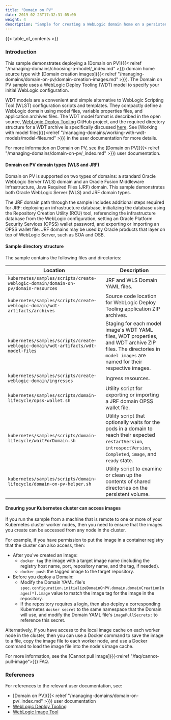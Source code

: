 ```yaml
---
title: "Domain on PV"
date: 2019-02-23T17:32:31-05:00
weight: 4
description: "Sample for creating a WebLogic domain home on a persistent volume (PV) for deploying the generated WebLogic domain."
---
```


{{< table_of_contents >}}

### Introduction

This sample demonstrates deploying a
[Domain on PV]({{< relref "/managing-domains/choosing-a-model/_index.md" >}}) domain home source type
 with [Domain creation images]({{< relref "/managing-domains/domain-on-pv/domain-creation-images.md" >}}).
The Domain on PV sample uses a WebLogic Deploy Tooling (WDT) model to specify your initial WebLogic configuration. 

WDT models are a convenient and simple alternative to WebLogic Scripting Tool (WLST) configuration scripts and templates. They compactly define a WebLogic domain using model files, variable properties files, and application archives files. The WDT model format is described in the open source, [WebLogic Deploy Tooling](https://oracle.github.io/weblogic-deploy-tooling/) GitHub project, and the required directory structure for a WDT archive is specifically discussed [here](https://oracle.github.io/weblogic-deploy-tooling/concepts/archive/). See [Working with model files]({{<relref "/managing-domains/working-with-wdt-models/model-files.md" >}}) in the user documentation for more details.

For more information on Domain on PV, see the [Domain on PV]({{< relref "/managing-domains/domain-on-pv/_index.md" >}}) user documentation. 

#### Domain on PV domain types (WLS and JRF)

Domain on PV is supported on two types of domains: a standard Oracle WebLogic Server (WLS) domain and an Oracle Fusion Middleware Infrastructure, Java Required Files (JRF) domain. This sample demonstrates both Oracle WebLogic Server (WLS) and JRF domain types.

The JRF domain path through the sample includes additional steps required for JRF: deploying an infrastructure database, initializing the database using the Repository Creation Utility (RCU) tool, referencing the infrastructure database from the WebLogic configuration, setting an Oracle Platform Security Services (OPSS) wallet password, and exporting or importing an OPSS wallet file. JRF domains may be used by Oracle products that layer on top of WebLogic Server, such as SOA and OSB.

#### Sample directory structure

The sample contains the following files and directories:

Location | Description |
------------- | ----------- |
`kubernetes/samples/scripts/create-weblogic-domain/domain-on-pv/domain-resources` | JRF and WLS Domain YAML files. |
`kubernetes/samples/scripts/create-weblogic-domain/wdt-artifacts/archives` | Source code location for WebLogic Deploy Tooling application ZIP archives. |
`kubernetes/samples/scripts/create-weblogic-domain/wdt-artifacts/wdt-model-files` | Staging for each model image's WDT YAML files, WDT properties, and WDT archive ZIP files. The directories in `model images` are named for their respective images. |
`kubernetes/samples/scripts/create-weblogic-domain/ingresses` | Ingress resources. |
`kubernetes/samples/scripts/domain-lifecycle/opss-wallet.sh` | Utility script for exporting or importing a JRF domain OPSS wallet file. |
`kubernetes/samples/scripts/domain-lifecycle/waitForDomain.sh` | Utility script that optionally waits for the pods in a domain to reach their expected `restartVersion`, `introspectVersion`, `Completed`, `image`, and `ready` state. |
`kubernetes/samples/scripts/domain-lifecycle/domain-on-pv-helper.sh` | Utility script to examine or clean up the contents of shared directories on the persistent volume. |

#### Ensuring your Kubernetes cluster can access images

If you run the sample from a machine that is remote to one or more of your Kubernetes cluster worker nodes, then you need to ensure that the images you create can be accessed from any node in the cluster.

For example, if you have permission to put the image in a container registry that the cluster can also access, then:
  - After you've created an image:
    - `docker tag` the image with a target image name (including the registry host name, port, repository name, and the tag, if needed).
    - `docker push` the tagged image to the target repository.
  - Before you deploy a Domain:
    - Modify the Domain YAML file's `spec.configuration.initializeDomainOnPV.domain.domainCreationImages[*].image` value to match the image tag for the image in the repository.
    - If the repository requires a login, then also deploy a corresponding Kubernetes `docker secret` to the same namespace that the Domain will use, and modify the Domain YAML file's `imagePullSecrets:` to reference this secret.

Alternatively, if you have access to the local image cache on each worker node in the cluster, then you can use a Docker command to save the image to a file, copy the image file to each worker node, and use a Docker command to load the image file into the node's image cache.

For more information, see the [Cannot pull image]({{<relref "/faq/cannot-pull-image">}}) FAQ.

### References

For references to the relevant user documentation, see:
 - [Domain on PV]({{< relref "/managing-domains/domain-on-pv/_index.md" >}}) user documentation
 - [WebLogic Deploy Tooling](https://oracle.github.io/weblogic-deploy-tooling/)
 - [WebLogic Image Tool](https://oracle.github.io/weblogic-image-tool/)
